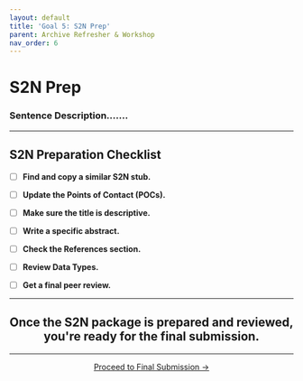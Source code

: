 ```yaml
---
layout: default
title: 'Goal 5: S2N Prep'
parent: Archive Refresher & Workshop
nav_order: 6
---
```


# S2N Prep
### Sentence Description.......
---

## S2N Preparation Checklist

- [ ] **Find and copy a similar S2N stub.**
> 
- [ ] **Update the Points of Contact (POCs).**
> 
- [ ] **Make sure the title is descriptive.**
> 

- [ ] **Write a specific abstract.**
> 
> 

- [ ] **Check the References section.**
>

- [ ] **Review Data Types.**
>

- [ ] **Get a final peer review.**
> 

---

## <center>Once the S2N package is prepared and reviewed, you're ready for the final submission.</center>

---

<center>
<a href="{{ '/docs/Final-Submission.html' | relative_url }}" class="btn btn-custom fs-6 mb-4 mb-md-0">
  Proceed to Final Submission →
</a>
</center>